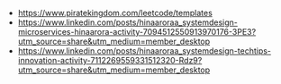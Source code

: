 - https://www.piratekingdom.com/leetcode/templates
- https://www.linkedin.com/posts/hinaaroraa_systemdesign-microservices-hinaarora-activity-7094512550913970176-3PE3?utm_source=share&utm_medium=member_desktop
- https://www.linkedin.com/posts/hinaaroraa_systemdesign-techtips-innovation-activity-7112269559331512320-Rdz9?utm_source=share&utm_medium=member_desktop